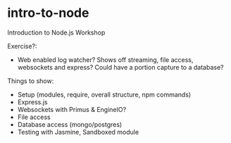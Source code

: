 intro-to-node
=============

Introduction to Node.js Workshop

Exercise?:
- Web enabled log watcher? Shows off streaming, file access, websockets and express? Could have a portion capture to a database?

Things to show:
- Setup (modules, require, overall structure, npm commands)
- Express.js
- Websockets with Primus & EngineIO?
- File access
- Database access (mongo/postgres)
- Testing with Jasmine, Sandboxed module
